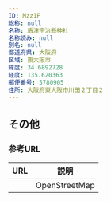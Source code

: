 ```yaml
---
ID: Mzz1F
総称: null
名称: 盾津宇治縣神社
名称読み: null
別名: null
都道府県: 大阪府
区域: 東大阪市
緯度: 34.6892728
経度: 135.620363
郵便番号: 5780905
住所: 大阪府東大阪市川田２丁目２
---
```


## その他

### 参考URL

| URL | 説明          |
| --- | ------------- |
|     | OpenStreetMap |
